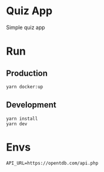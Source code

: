 # Quiz App

Simple quiz app


# Run

## Production

```
yarn docker:up
```
## Development

```
yarn install
yarn dev
```

# Envs

```
API_URL=https://opentdb.com/api.php
```
